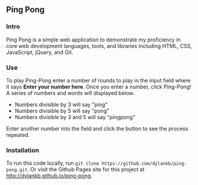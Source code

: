 ## Ping Pong

### Intro

Ping Pong is a simple web application to demonstrate my proficiency in core web development languages, tools, and libraries including HTML, CSS, JavaScript, jQuery, and Git.

### Use

To play Ping-Pong enter a number of rounds to play in the input field where it says **Enter your number here**. Once you enter a number, click Ping-Pong! A series of numbers and words will displayed below.

* Numbers divisible by 3 will say "ping"
* Numbers divisible by 5 will say "pong"
* Numbers divisible by 3 and 5 will say "pingpong"

Enter another number into the field and click the button to see the process repeated.

### Installation

To run this code locally, run `git clone https://github.com/dylankb/ping-pong.git`. Or visit the Github Pages site for this project at http://dylankb.github.io/ping-pong.